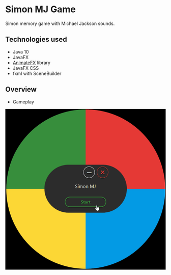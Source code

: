 # Simon MJ Game

 Simon memory game with Michael Jackson sounds.

## Technologies used

- Java 10
- JavaFX
- [AnimateFX](https://github.com/Typhon0/AnimateFX) library
- JavaFX CSS
- fxml with SceneBuilder

## Overview

- Gameplay

![gameplay](./docs/gameplay.gif)

